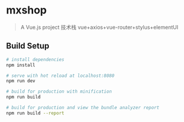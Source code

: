 # mxshop

> A Vue.js project  技术栈 vue+axios+vue-router+stylus+elementUI


## Build Setup

``` bash
# install dependencies
npm install

# serve with hot reload at localhost:8080
npm run dev

# build for production with minification
npm run build

# build for production and view the bundle analyzer report
npm run build --report
```


